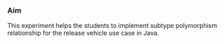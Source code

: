 ###  Aim


This experiment helps the students to implement subtype polymorphism relationship for the release vehicle use case in Java.